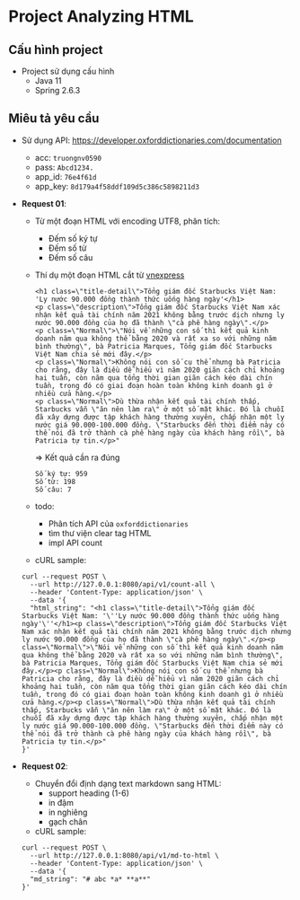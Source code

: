 # Project Analyzing HTML

## Cấu hình project 
- Project sử dụng cấu hình
  - Java 11
  - Spring 2.6.3

## Miêu tả yêu cầu
- Sử dụng API: https://developer.oxforddictionaries.com/documentation
  - acc: `truongnv0590`
  - pass: `Abcd1234.`
  - app_id: `76e4f61d`
  - app_key: `8d179a4f58ddf109d5c386c5898211d3`

- <b>Request 01</b>:
  - Từ một đoạn HTML với encoding UTF8, phân tích:
      - Đếm số ký tự
      - Đếm số từ
      - Đếm số câu
  
  - Thí dụ một đoạn HTML cắt từ [vnexpress](https://vnexpress.net/tong-giam-doc-starbucks-viet-nam-ly-nuoc-90-000-dong-thanh-thuc-uong-hang-ngay-4412396.html)
    ```
    <h1 class=\"title-detail\">Tổng giám đốc Starbucks Việt Nam: 'Ly nước 90.000 đồng thành thức uống hàng ngày'</h1>
    <p class=\"description\">Tổng giám đốc Starbucks Việt Nam xác nhận kết quả tài chính năm 2021 không bằng trước dịch nhưng ly nước 90.000 đồng của họ đã thành \"cà phê hàng ngày\".</p>
    <p class=\"Normal\">\"Nói về những con số thì kết quả kinh doanh năm qua không thể bằng 2020 và rất xa so với những năm bình thường\", bà Patricia Marques, Tổng giám đốc Starbucks Việt Nam chia sẻ mới đây.</p>
    <p class=\"Normal\">Không nói con số cụ thể nhưng bà Patricia cho rằng, đây là điều dễ hiểu vì năm 2020 giãn cách chỉ khoảng hai tuần, còn năm qua tổng thời gian giãn cách kéo dài chín tuần, trong đó có giai đoạn hoàn toàn không kinh doanh gì ở nhiều cửa hàng.</p>
    <p class=\"Normal\">Dù thừa nhận kết quả tài chính thấp, Starbucks vẫn \"ăn nên làm ra\" ở một số mặt khác. Đó là chuỗi đã xây dựng được tập khách hàng thường xuyên, chấp nhận một ly nước giá 90.000-100.000 đồng. \"Starbucks đến thời điểm này có thể nói đã trở thành cà phê hàng ngày của khách hàng rồi\", bà Patricia tự tin.</p>"
    ```  
    => Kết quả cần ra đúng
    ```
    Số ký tự: 959
    Số từ: 198
    Số câu: 7
    ```
  - todo:
    - Phân tích API của `oxforddictionaries`
    - tìm thư viện clear tag HTML
    - impl API count 
  
  - cURL sample: 
  ```
  curl --request POST \
    --url http://127.0.0.1:8080/api/v1/count-all \
    --header 'Content-Type: application/json' \
    --data '{
    "html_string": "<h1 class=\"title-detail\">Tổng giám đốc Starbucks Việt Nam: '\''Ly nước 90.000 đồng thành thức uống hàng ngày'\''</h1><p class=\"description\">Tổng giám đốc Starbucks Việt Nam xác nhận kết quả tài chính năm 2021 không bằng trước dịch nhưng ly nước 90.000 đồng của họ đã thành \"cà phê hàng ngày\".</p><p class=\"Normal\">\"Nói về những con số thì kết quả kinh doanh năm qua không thể bằng 2020 và rất xa so với những năm bình thường\", bà Patricia Marques, Tổng giám đốc Starbucks Việt Nam chia sẻ mới đây.</p><p class=\"Normal\">Không nói con số cụ thể nhưng bà Patricia cho rằng, đây là điều dễ hiểu vì năm 2020 giãn cách chỉ khoảng hai tuần, còn năm qua tổng thời gian giãn cách kéo dài chín tuần, trong đó có giai đoạn hoàn toàn không kinh doanh gì ở nhiều cửa hàng.</p><p class=\"Normal\">Dù thừa nhận kết quả tài chính thấp, Starbucks vẫn \"ăn nên làm ra\" ở một số mặt khác. Đó là chuỗi đã xây dựng được tập khách hàng thường xuyên, chấp nhận một ly nước giá 90.000-100.000 đồng. \"Starbucks đến thời điểm này có thể nói đã trở thành cà phê hàng ngày của khách hàng rồi\", bà Patricia tự tin.</p>"
  }'
  ```

- <b>Request 02</b>:
  - Chuyển đổi định dạng text markdown sang HTML:
    - support heading (1-6)
    - in đậm
    - in nghiêng
    - gạch chân
  - cURL sample:
  ```
  curl --request POST \
    --url http://127.0.0.1:8080/api/v1/md-to-html \
    --header 'Content-Type: application/json' \
    --data '{
    "md_string": "# abc *a* **a**"
  }'
  ```
